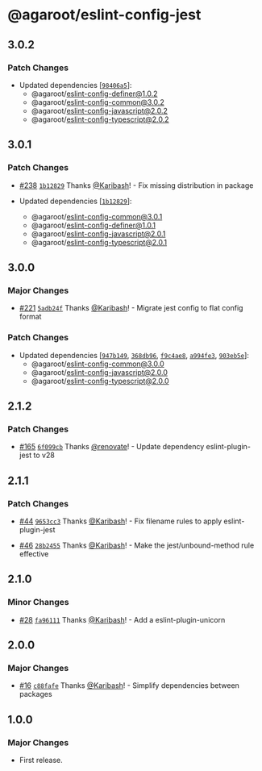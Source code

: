 # @agaroot/eslint-config-jest

## 3.0.2

### Patch Changes

- Updated dependencies [[`98406a5`](https://github.com/agaroot-technologies/eslint-config/commit/98406a55519afabe55e0a2f2fc5a52c771bd3f4f)]:
  - @agaroot/eslint-config-definer@1.0.2
  - @agaroot/eslint-config-common@3.0.2
  - @agaroot/eslint-config-javascript@2.0.2
  - @agaroot/eslint-config-typescript@2.0.2

## 3.0.1

### Patch Changes

- [#238](https://github.com/agaroot-technologies/eslint-config/pull/238) [`1b12829`](https://github.com/agaroot-technologies/eslint-config/commit/1b128293ead4aa6dc0d08d7462cf3350590fa5b9) Thanks [@Karibash](https://github.com/Karibash)! - Fix missing distribution in package

- Updated dependencies [[`1b12829`](https://github.com/agaroot-technologies/eslint-config/commit/1b128293ead4aa6dc0d08d7462cf3350590fa5b9)]:
  - @agaroot/eslint-config-common@3.0.1
  - @agaroot/eslint-config-definer@1.0.1
  - @agaroot/eslint-config-javascript@2.0.1
  - @agaroot/eslint-config-typescript@2.0.1

## 3.0.0

### Major Changes

- [#221](https://github.com/agaroot-technologies/eslint-config/pull/221) [`5adb24f`](https://github.com/agaroot-technologies/eslint-config/commit/5adb24fdfc2e40787f47a99dbe814af5b6300bff) Thanks [@Karibash](https://github.com/Karibash)! - Migrate jest config to flat config format

### Patch Changes

- Updated dependencies [[`947b149`](https://github.com/agaroot-technologies/eslint-config/commit/947b14982278c323152ed3599c8ca78d753e7774), [`368db96`](https://github.com/agaroot-technologies/eslint-config/commit/368db9656f4c992735e9c33195ecca022a7bbea7), [`f9c4ae8`](https://github.com/agaroot-technologies/eslint-config/commit/f9c4ae816b80f56e6e2d12aee5cd4ce56f26ab19), [`a994fe3`](https://github.com/agaroot-technologies/eslint-config/commit/a994fe3c7ff41e4a5ec78a596dec9847a464302c), [`903eb5e`](https://github.com/agaroot-technologies/eslint-config/commit/903eb5e67baa4492450f751d20d3aa048109be35)]:
  - @agaroot/eslint-config-common@3.0.0
  - @agaroot/eslint-config-javascript@2.0.0
  - @agaroot/eslint-config-typescript@2.0.0

## 2.1.2

### Patch Changes

- [#165](https://github.com/agaroot-technologies/eslint-config/pull/165) [`6f099cb`](https://github.com/agaroot-technologies/eslint-config/commit/6f099cb128092069334b24be96bf916bad7dee6c) Thanks [@renovate](https://github.com/apps/renovate)! - Update dependency eslint-plugin-jest to v28

## 2.1.1

### Patch Changes

- [#44](https://github.com/agaroot-technologies/eslint-config/pull/44) [`9653cc3`](https://github.com/agaroot-technologies/eslint-config/commit/9653cc3ecbaf5c5e8aed2d79248c109cf0d229e0) Thanks [@Karibash](https://github.com/Karibash)! - Fix filename rules to apply eslint-plugin-jest

- [#46](https://github.com/agaroot-technologies/eslint-config/pull/46) [`28b2455`](https://github.com/agaroot-technologies/eslint-config/commit/28b2455e81e9c3f94a5f61c1b4e2a1cb81890b15) Thanks [@Karibash](https://github.com/Karibash)! - Make the jest/unbound-method rule effective

## 2.1.0

### Minor Changes

- [#28](https://github.com/agaroot-technologies/eslint-config/pull/28) [`fa96111`](https://github.com/agaroot-technologies/eslint-config/commit/fa96111cac549417400b7d052ce247a2a8c91047) Thanks [@Karibash](https://github.com/Karibash)! - Add a eslint-plugin-unicorn

## 2.0.0

### Major Changes

- [#16](https://github.com/agaroot-technologies/eslint-config/pull/16) [`c88fafe`](https://github.com/agaroot-technologies/eslint-config/commit/c88fafe0d6c3a42b47c7e2c5a10a065e55322aef) Thanks [@Karibash](https://github.com/Karibash)! - Simplify dependencies between packages

## 1.0.0

### Major Changes

- First release.

